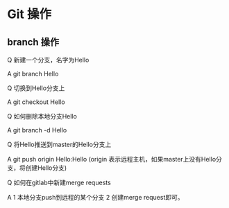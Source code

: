 # Git 操作

## branch 操作 

Q 新建一个分支，名字为Hello

A git branch Hello

Q 切换到Hello分支上

A git checkout Hello

Q 如何删除本地分支Hello

A git branch -d Hello

Q 将Hello推送到master的Hello分支上

A git push origin Hello:Hello (origin 表示远程主机，如果master上没有Hello分支，将创建Hello分支)

Q 如何在gitlab中新建merge requests

A 1 本地分支push到远程的某个分支 2 创建merge request即可。



